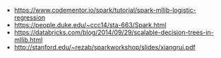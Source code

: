 - https://www.codementor.io/spark/tutorial/spark-mllib-logistic-regression
- https://people.duke.edu/~ccc14/sta-663/Spark.html
- https://databricks.com/blog/2014/09/29/scalable-decision-trees-in-mllib.html
- http://stanford.edu/~rezab/sparkworkshop/slides/xiangrui.pdf
